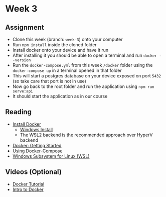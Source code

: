# Week 3

## Assignment 

- Clone this week (branch: `week-3`) onto your computer
- Run `npm install` inside the cloned folder
- Install docker onto your device and have it run
- After installing it you should be able to open a terminal and run `docker --version`
- Run the `docker-compose.yml` from this week `/docker` folder using the `docker-compose up` in a terminal opened in that folder
- This will start a postgres database on your device exposed on port `5432` (so take care that port is not in use)
- Now go back to the root folder and run the application using `npm run serve:api`
- It should start the application as in our course

## Reading

- [Install Docker](https://www.docker.com/products/docker-desktop/)
  - [Windows Install](https://docs.docker.com/desktop/install/windows-install/)
  - The WSL2 backend is the recommended approach over HyperV backend
- [Docker: Getting Started](https://docs.docker.com/get-started/#start-the-tutorial)
- [Using Docker-Compose](https://docs.docker.com/get-started/08_using_compose/)
- [Windows Subsystem for Linux (WSL)](https://learn.microsoft.com/en-us/windows/wsl/install)

## Videos (Optional)

- [Docker Tutorial](https://www.youtube.com/watch?v=d-PPOS-VsC8)
- [Intro to Docker](https://www.youtube.com/watch?v=WcQ3-M4-jik)
